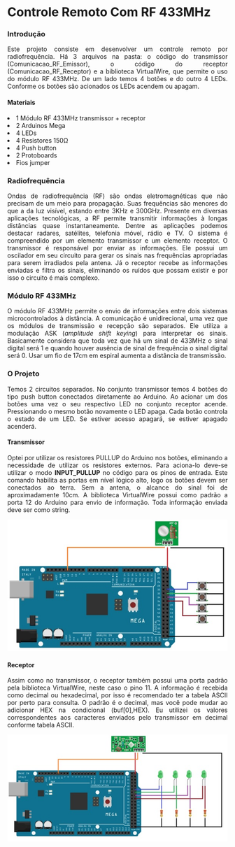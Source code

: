 <h1>Controle Remoto Com RF 433MHz</h1>
<h3>Introdução</h3>
<p align=justify>Este projeto consiste em desenvolver um controle remoto por radiofrequência. Há 3 arquivos na pasta: o código do transmissor (Comunicacao_RF_Emissor), o código do receptor (Comunicacao_RF_Receptor) e a biblioteca VirtualWire, que permite o uso do módulo RF 433MHz. De um lado temos 4 botões e do outro 4 LEDs. Conforme os botões são acionados os LEDs acendem ou apagam.</p>
<h4>Materiais</h4>
<p><li>1 Módulo RF 433MHz transmissor + receptor</li>
<li>2 Arduinos Mega</li>
<li>4 LEDs</li>
<li>4 Resistores 150Ω</li>
<li>4 Push button</li>
<li>2 Protoboards</li>
<li>Fios jumper</li></p>
<h3>Radiofrequência</h3>
<p align=justify>Ondas de radiofrequência (RF) são ondas eletromagnéticas que não precisam de um meio para propagação. Suas frequências são menores do que a da luz visível, estando entre 3KHz e 300GHz. Presente em diversas aplicações tecnológicas, a RF permite transmitir informações à longas distâncias quase instantaneamente. Dentre as aplicações podemos destacar radares, satélites, telefonia móvel, rádio e TV. O sistema é compreendido por um elemento transmissor e um elemento receptor. O transmissor é responsável por enviar as informações. Ele possui um oscilador em seu circuito para gerar os sinais nas frequências apropriadas para serem irradiados pela antena. Já o receptor recebe as informações enviadas e filtra os sinais, eliminando os ruídos que possam existir e por isso o circuito é mais complexo.</p>
<h3>Módulo RF 433MHz</h3>
<p align=justify>O módulo RF 433MHz permite o envio de informações entre dois sistemas microcontrolados à distância. A comunicação é unidirecional, uma vez que os módulos de transmissão e recepção são separados. Ele utiliza a modulação ASK (<i>amplitude shift keying</i>) para interpretar os sinais. Basicamente considera que toda vez que há um sinal de 433MHz o sinal digital será 1 e quando houver ausência de sinal de frequência o sinal digital será 0. Usar um fio de 17cm em espiral aumenta a distância de transmissão.</p>
<h3>O Projeto</h3>
<p align=justify>Temos 2 circuitos separados. No conjunto transmissor temos 4 botões do tipo push button conectados diretamente ao Arduino. Ao acionar um dos botões uma vez o seu respectivo LED no conjunto receptor acende. Pressionando o mesmo botão novamente o LED apaga. Cada botão controla o estado de um LED. Se estiver acesso apagará, se estiver apagado acenderá.</p>
<h4>Transmissor</h4>
<p align=justify>Optei por utilizar os resistores PULLUP do Arduino nos botões, eliminando a necessidade de utilizar os resistores externos. Para aciona-lo deve-se utilizar o modo <b>INPUT_PULLUP</b> no código para os pinos de entrada. Este comando habilita as portas em nível lógico alto, logo os botões devem ser conectados ao terra. Sem a antena, o alcance do sinal foi de aproximadamente 10cm. A biblioteca VirtualWire possui como padrão a porta 12 do Arduino para envio de informação. Toda informação enviada deve ser como string.</p>
<img src="https://github.com/TioDavis/RF433MHz/blob/master/Circuito%20Transmissor.jpg">
<h4>Receptor</h4>
<p align=justify>Assim como no transmissor, o receptor também possui uma porta padrão pela biblioteca VirtualWire, neste caso o pino 11. A informação é recebida como decimal ou hexadecimal, por isso é recomendado ter a tabela ASCII por perto para consulta. O padrão é o decimal, mas você pode mudar ao adicionar HEX na condicional (buf[0],HEX). Eu utilizei os valores correspondentes aos caracteres enviados pelo transmissor em decimal conforme tabela ASCII.</p>
<img src="https://github.com/TioDavis/RF433MHz/blob/master/Circuito%20Receptor.jpg">
